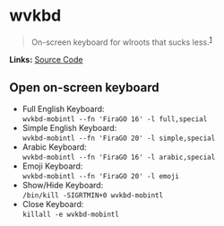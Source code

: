 # wvkbd

> On-screen keyboard for wlroots that sucks less.<sup>[1][desc]</sup>

**Links:** [Source Code][code]

## Open on-screen keyboard

- Full English Keyboard:\
  `wvkbd-mobintl --fn 'FiraGO 16' -l full,special`
- Simple English Keyboard:\
  `wvkbd-mobintl --fn 'FiraGO 20' -l simple,special`
- Arabic Keyboard:\
  `wvkbd-mobintl --fn 'FiraGO 16' -l arabic,special`
- Emoji Key<F10>board:\
  `wvkbd-mobintl --fn 'FiraGO 20' -l emoji`
- Show/Hide Keyboard:\
  `/bin/kill -SIGRTMIN+0 wvkbd-mobintl`
- Close Keyboard:\
  `killall -e wvkbd-mobintl`

[desc]: https://git.sr.ht/~proycon/wvkbd
[code]: https://git.sr.ht/~proycon/wvkbd
